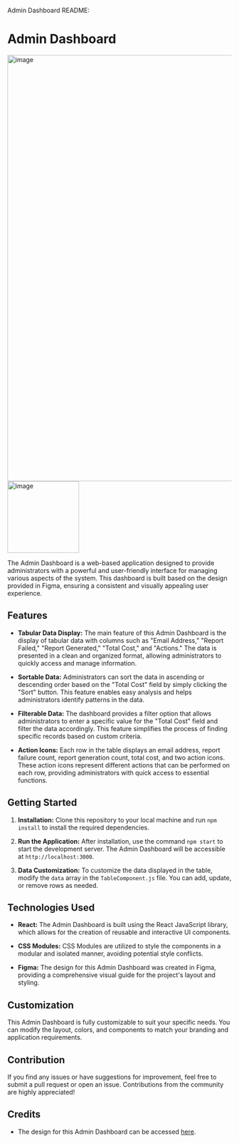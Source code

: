 Admin Dashboard README:

# Admin Dashboard


<img width="957" alt="image" src="https://github.com/Muhammadhassan63/Dashboard/assets/80644042/4169c18f-deba-4fac-94c3-1c17ce2c3db0">
<img width="161" alt="image" src="https://github.com/Muhammadhassan63/Dashboard/assets/80644042/61f783f6-eff7-486c-97d1-4f0e571d0e12">

The Admin Dashboard is a web-based application designed to provide administrators with a powerful and user-friendly interface for managing various aspects of the system. This dashboard is built based on the design provided in Figma, ensuring a consistent and visually appealing user experience.

## Features

- **Tabular Data Display:** The main feature of this Admin Dashboard is the display of tabular data with columns such as "Email Address," "Report Failed," "Report Generated," "Total Cost," and "Actions." The data is presented in a clean and organized format, allowing administrators to quickly access and manage information.

- **Sortable Data:** Administrators can sort the data in ascending or descending order based on the "Total Cost" field by simply clicking the "Sort" button. This feature enables easy analysis and helps administrators identify patterns in the data.

- **Filterable Data:** The dashboard provides a filter option that allows administrators to enter a specific value for the "Total Cost" field and filter the data accordingly. This feature simplifies the process of finding specific records based on custom criteria.

- **Action Icons:** Each row in the table displays an email address, report failure count, report generation count, total cost, and two action icons. These action icons represent different actions that can be performed on each row, providing administrators with quick access to essential functions.

## Getting Started

1. **Installation:** Clone this repository to your local machine and run `npm install` to install the required dependencies.

2. **Run the Application:** After installation, use the command `npm start` to start the development server. The Admin Dashboard will be accessible at `http://localhost:3000`.

3. **Data Customization:** To customize the data displayed in the table, modify the `data` array in the `TableComponent.js` file. You can add, update, or remove rows as needed.

## Technologies Used

- **React:** The Admin Dashboard is built using the React JavaScript library, which allows for the creation of reusable and interactive UI components.

- **CSS Modules:** CSS Modules are utilized to style the components in a modular and isolated manner, avoiding potential style conflicts.

- **Figma:** The design for this Admin Dashboard was created in Figma, providing a comprehensive visual guide for the project's layout and styling.

## Customization

This Admin Dashboard is fully customizable to suit your specific needs. You can modify the layout, colors, and components to match your branding and application requirements.

## Contribution

If you find any issues or have suggestions for improvement, feel free to submit a pull request or open an issue. Contributions from the community are highly appreciated!



## Credits

- The design for this Admin Dashboard can be accessed [here]([figma-dashboard-design-url](https://www.figma.com/file/2aMWf8fopI7fXklP4J7jH2/Untitled?node-id=12%3A684&mode=dev)https://www.figma.com/file/2aMWf8fopI7fXklP4J7jH2/Untitled?node-id=12%3A684&mode=dev).

